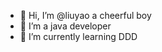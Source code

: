 - 👋 Hi, I’m @liuyao a cheerful boy
- 👀 I’m a java developer
- 🌱 I’m currently learning DDD

<!---
YAO-LIU-CODE-HUB/YAO-LIU-CODE-HUB is a ✨ special ✨ repository because its `README.md` (this file) appears on your GitHub profile.
You can click the Preview link to take a look at your changes.
--->
